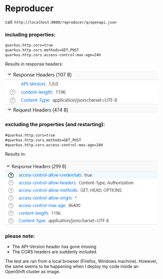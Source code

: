 # Reproducer

call: `http://localhost:8080/reproducer/q/openapi.json`

### including properties:

```
quarkus.http.cors=true
quarkus.http.cors.methods=GET,POST
quarkus.http.cors.access-control-max-age=24H
```

Results in response headers:

![img.png](img.png)

### excluding the properties (and restarting):

```
#quarkus.http.cors=true
#quarkus.http.cors.methods=GET,POST
#quarkus.http.cors.access-control-max-age=24H
```
Results in:

![img_1.png](img_1.png)


### please note:

* The API-Version header has gone missing
* The CORS headers are suddenly included.

The test are ran from a local browser (Firefox, Windows machine). However, the same seems to be happening when I deploy my code inside an OpenShift cluster as image.

